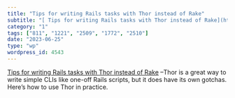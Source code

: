 ```yaml
---
title: "Tips for writing Rails tasks with Thor instead of Rake"
subtitle: "[ Tips for writing Rails tasks with Thor instead of Rake](https://mattbrictson.com/blog/rails-tasks-..."
category: "1"
tags: ["811", "1221", "2509", "1772", "2510"]
date: "2023-06-25"
type: "wp"
wordpress_id: 4543
---
```

[ Tips for writing Rails tasks with Thor instead of Rake](https://mattbrictson.com/blog/rails-tasks-with-thor) –Thor is a great way to write simple CLIs like one-off Rails scripts, but it does have its own gotchas. Here’s how to use Thor in practice.